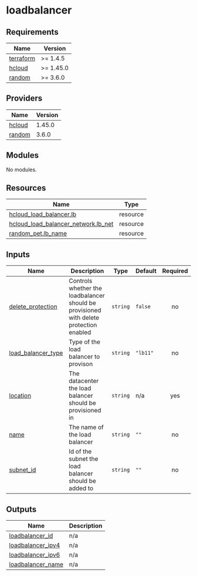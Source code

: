 # loadbalancer

<!-- BEGINNING OF PRE-COMMIT-TERRAFORM DOCS HOOK -->
## Requirements

| Name | Version |
|------|---------|
| <a name="requirement_terraform"></a> [terraform](#requirement\_terraform) | >= 1.4.5 |
| <a name="requirement_hcloud"></a> [hcloud](#requirement\_hcloud) | >= 1.45.0 |
| <a name="requirement_random"></a> [random](#requirement\_random) | >= 3.6.0 |

## Providers

| Name | Version |
|------|---------|
| <a name="provider_hcloud"></a> [hcloud](#provider\_hcloud) | 1.45.0 |
| <a name="provider_random"></a> [random](#provider\_random) | 3.6.0 |

## Modules

No modules.

## Resources

| Name | Type |
|------|------|
| [hcloud_load_balancer.lb](https://registry.terraform.io/providers/hetznercloud/hcloud/latest/docs/resources/load_balancer) | resource |
| [hcloud_load_balancer_network.lb_net](https://registry.terraform.io/providers/hetznercloud/hcloud/latest/docs/resources/load_balancer_network) | resource |
| [random_pet.lb_name](https://registry.terraform.io/providers/hashicorp/random/latest/docs/resources/pet) | resource |

## Inputs

| Name | Description | Type | Default | Required |
|------|-------------|------|---------|:--------:|
| <a name="input_delete_protection"></a> [delete\_protection](#input\_delete\_protection) | Controls whether the loadbalancer should be provisioned with delete protection enabled | `string` | `false` | no |
| <a name="input_load_balancer_type"></a> [load\_balancer\_type](#input\_load\_balancer\_type) | Type of the load balancer to provison | `string` | `"lb11"` | no |
| <a name="input_location"></a> [location](#input\_location) | The datacenter the load balancer should be provisioned in | `string` | n/a | yes |
| <a name="input_name"></a> [name](#input\_name) | The name of the load balancer | `string` | `""` | no |
| <a name="input_subnet_id"></a> [subnet\_id](#input\_subnet\_id) | Id of the subnet the load balancer should be added to | `string` | `""` | no |

## Outputs

| Name | Description |
|------|-------------|
| <a name="output_loadbalancer_id"></a> [loadbalancer\_id](#output\_loadbalancer\_id) | n/a |
| <a name="output_loadbalancer_ipv4"></a> [loadbalancer\_ipv4](#output\_loadbalancer\_ipv4) | n/a |
| <a name="output_loadbalancer_ipv6"></a> [loadbalancer\_ipv6](#output\_loadbalancer\_ipv6) | n/a |
| <a name="output_loadbalancer_name"></a> [loadbalancer\_name](#output\_loadbalancer\_name) | n/a |
<!-- END OF PRE-COMMIT-TERRAFORM DOCS HOOK -->
